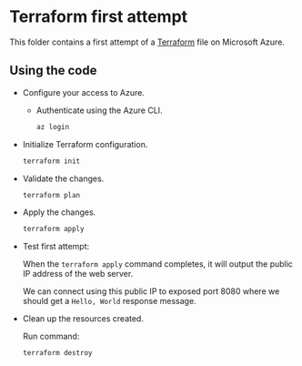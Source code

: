 # Terraform first attempt

This folder contains a first attempt of a [Terraform](https://www.terraform.io/) file on Microsoft Azure.

## Using the code

* Configure your access to Azure.

  * Authenticate using the Azure CLI.

    ```bash
    az login  
    ```
 
* Initialize Terraform configuration.

  ```bash
  terraform init
  ```

* Validate the changes.

  ```bash
  terraform plan
  ```

* Apply the changes.

  ```bash
  terraform apply
  ```

* Test first attempt:

  When the `terraform apply` command completes, it will output the public IP address of the web server. 

  We can connect using this public IP to exposed port 8080 where we should get a `Hello, World` response message.

* Clean up the resources created.
  
  Run command:

  ```bash
  terraform destroy
  ```